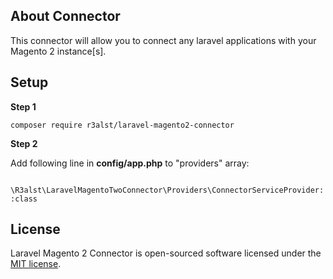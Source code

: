 ## About Connector

This connector will allow you to connect any laravel applications with your Magento 2 instance[s].

## Setup

**Step 1**
```
composer require r3alst/laravel-magento2-connector
```
**Step 2**

Add following line in **config/app.php** to "providers" array:

<code>
\R3alst\LaravelMagentoTwoConnector\Providers\ConnectorServiceProvider::class
</code>

## License

Laravel Magento 2 Connector is open-sourced software licensed under the [MIT license](https://opensource.org/licenses/MIT).
